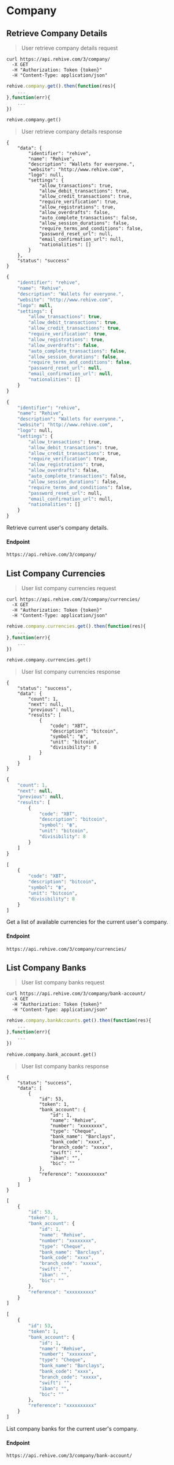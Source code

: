 # Company

## Retrieve Company Details

> User retrieve company details request

```shell
curl https://api.rehive.com/3/company/
  -X GET
  -H "Authorization: Token {token}"
  -H "Content-Type: application/json"
```

```javascript
rehive.company.get().then(function(res){
    ...
},function(err){
    ...
})
```

```python
rehive.company.get()
```

> User retrieve company details response

```shell
{
    "data": {
        "identifier": "rehive",
        "name": "Rehive",
        "description": "Wallets for everyone.",
        "website": "http://www.rehive.com",
        "logo": null,
        "settings": {
            "allow_transactions": true,
            "allow_debit_transactions": true,
            "allow_credit_transactions": true,
            "require_verification": true,
            "allow_registrations": true,
            "allow_overdrafts": false,
            "auto_complete_transactions": false,
            "allow_session_durations": false,
            "require_terms_and_conditions": false,
            "password_reset_url": null,
            "email_confirmation_url": null,
            "nationalities": []
        }
    },
    "status": "success"
}
```

```javascript
{
    "identifier": "rehive",
    "name": "Rehive",
    "description": "Wallets for everyone.",
    "website": "http://www.rehive.com",
    "logo": null,
    "settings": {
        "allow_transactions": true,
        "allow_debit_transactions": true,
        "allow_credit_transactions": true,
        "require_verification": true,
        "allow_registrations": true,
        "allow_overdrafts": false,
        "auto_complete_transactions": false,
        "allow_session_durations": false,
        "require_terms_and_conditions": false,
        "password_reset_url": null,
        "email_confirmation_url": null,
        "nationalities": []
    }
}
```

```python
{
    "identifier": "rehive",
    "name": "Rehive",
    "description": "Wallets for everyone.",
    "website": "http://www.rehive.com",
    "logo": null,
    "settings": {
        "allow_transactions": true,
        "allow_debit_transactions": true,
        "allow_credit_transactions": true,
        "require_verification": true,
        "allow_registrations": true,
        "allow_overdrafts": false,
        "auto_complete_transactions": false,
        "allow_session_durations": false,
        "require_terms_and_conditions": false,
        "password_reset_url": null,
        "email_confirmation_url": null,
        "nationalities": []
    }
}
```

Retrieve current user's company details.

#### Endpoint

`https://api.rehive.com/3/company/`

## List Company Currencies

> User list company currencies request

```shell
curl https://api.rehive.com/3/company/currencies/
  -X GET
  -H "Authorization: Token {token}"
  -H "Content-Type: application/json"
```

```javascript
rehive.company.currencies.get().then(function(res){
    ...
},function(err){
    ...
})
```

```python
rehive.company.currencies.get()
```

> User list company currencies response

```shell
{
    "status": "success",
    "data": {
        "count": 1,
        "next": null,
        "previous": null,
        "results": [
            {
                "code": "XBT",
                "description": "bitcoin",
                "symbol": "฿",
                "unit": "bitcoin",
                "divisibility": 8
            }
        ]
    }
}
```

```javascript
{
    "count": 1,
    "next": null,
    "previous": null,
    "results": [
        {
            "code": "XBT",
            "description": "bitcoin",
            "symbol": "฿",
            "unit": "bitcoin",
            "divisibility": 8
        }
    ]
}
```

```python
[
    {
        "code": "XBT",
        "description": "bitcoin",
        "symbol": "฿",
        "unit": "bitcoin",
        "divisibility": 8
    }
]
```

Get a list of available currencies for the current user's company.

#### Endpoint

`https://api.rehive.com/3/company/currencies/`

## List Company Banks

> User list company banks request

```shell
curl https://api.rehive.com/3/company/bank-account/
  -X GET
  -H "Authorization: Token {token}"
  -H "Content-Type: application/json"
```

```javascript
rehive.company.bankAccounts.get().then(function(res){
    ...
},function(err){
    ...
})
```

```python
rehive.company.bank_account.get()
```

> User list company banks response

```shell
{
    "status": "success",
    "data": [
        {
            "id": 53,
            "token": 1,
            "bank_account": {
                "id": 1,
                "name": "Rehive",
                "number": "xxxxxxxx",
                "type": "Cheque",
                "bank_name": "Barclays",
                "bank_code": "xxxx",
                "branch_code": "xxxxx",
                "swift": "",
                "iban": "",
                "bic": ""
            },
            "reference": "xxxxxxxxxx"
        }
    ]
}
```

```javascript
[
    {
        "id": 53,
        "token": 1,
        "bank_account": {
            "id": 1,
            "name": "Rehive",
            "number": "xxxxxxxx",
            "type": "Cheque",
            "bank_name": "Barclays",
            "bank_code": "xxxx",
            "branch_code": "xxxxx",
            "swift": "",
            "iban": "",
            "bic": ""
        },
        "reference": "xxxxxxxxxx"
    }
]
```

```python
[
    {
        "id": 53,
        "token": 1,
        "bank_account": {
            "id": 1,
            "name": "Rehive",
            "number": "xxxxxxxx",
            "type": "Cheque",
            "bank_name": "Barclays",
            "bank_code": "xxxx",
            "branch_code": "xxxxx",
            "swift": "",
            "iban": "",
            "bic": ""
        },
        "reference": "xxxxxxxxxx"
    }
]
```

List company banks for the current user's company.

#### Endpoint

`https://api.rehive.com/3/company/bank-account/`
